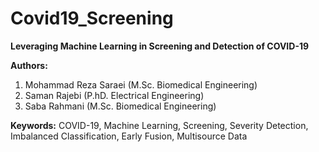 # Covid19_Screening
**Leveraging Machine Learning in Screening and Detection of COVID-19**

**Authors:**

1. Mohammad Reza Saraei (M.Sc. Biomedical Engineering)
2. Saman Rajebi (P.hD. Electrical Engineering)
3. Saba Rahmani (M.Sc. Biomedical Engineering)

**Keywords:**  COVID-19, Machine Learning, Screening, Severity Detection, Imbalanced Classification, Early Fusion, Multisource Data
